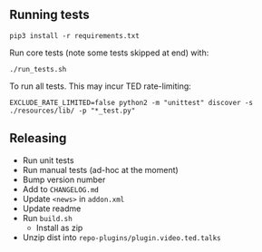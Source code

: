 ## Running tests

`pip3 install -r requirements.txt`

Run core tests (note some tests skipped at end) with:

`./run_tests.sh`

To run all tests. This may incur TED rate-limiting:

`EXCLUDE_RATE_LIMITED=false python2 -m "unittest" discover -s ./resources/lib/ -p "*_test.py"`

## Releasing

- Run unit tests
- Run manual tests (ad-hoc at the moment)
- Bump version number
- Add to `CHANGELOG.md`
- Update `<news>` in `addon.xml`
- Update readme
- Run `build.sh`
  - Install as zip
- Unzip dist into `repo-plugins/plugin.video.ted.talks`
